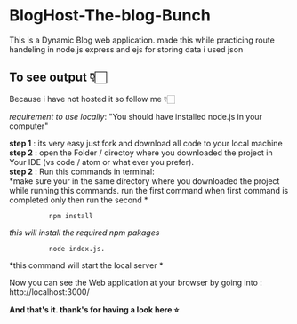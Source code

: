 # BlogHost-The-blog-Bunch
This is a Dynamic Blog web application.
made this while practicing route handeling in node.js express and ejs
for storing data i used json

## To see output 👇🏻
  
Because i have not hosted it so follow me 👇🏻 
  
*requirement to use locally*: "You should have installed node.js in your computer"

**step 1** : its very easy just fork and download all code to your local machine   
**step 2** : open the Folder / directoy where you downloaded the project in Your IDE (vs code / atom or what ever you prefer).  
**step 2** : Run this commands in terminal:  
*make sure your in the same directory where you downloaded the project while running this commands. run the first command when first command is completed only then run the second *

              npm install
  *this will install the required npm pakages*
      
              node index.js.   

  *this command will start the local server *

Now you can see the Web application at your browser by going into : http://localhost:3000/

**And that's it. thank's for having a look here ⭐**  
